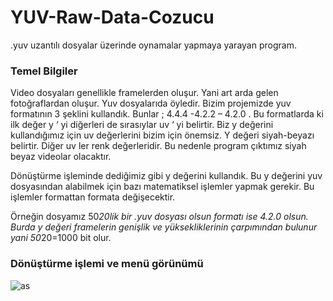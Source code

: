 # YUV-Raw-Data-Cozucu
.yuv uzantılı dosyalar üzerinde oynamalar yapmaya yarayan program.

### Temel Bilgiler

Video dosyaları genellikle framelerden oluşur. Yani art arda gelen fotoğraflardan oluşur. Yuv dosyalarıda öyledir. Bizim projemizde yuv formatının 3 şeklini kullandık. Bunlar ; 4.4.4 -4.2.2 – 4.2.0 . Bu formatlarda ki ilk değer y ‘ yi diğerleri de sırasıylar uv ‘ yi belirtir. Biz y değerini kullandığımız için uv değerlerini bizim için önemsiz. Y değeri siyah-beyazı belirtir. Diğer uv ler renk değerleridir. Bu nedenle program çıktımız siyah beyaz videolar olacaktır.

Dönüştürme işleminde dediğimiz gibi y değerini kullandık. Bu y değerini yuv dosyasından alabilmek için bazı matematiksel işlemler yapmak gerekir. Bu işlemler formattan formata değişecektir. 

Örneğin dosyamız 50*20lik  bir .yuv dosyası olsun formatı ise 4.2.0 olsun. Burda y değeri framelerin genişlik ve yüksekliklerinin çarpımından bulunur yani 50*20=1000 bit olur. 

### Dönüştürme işlemi ve menü görünümü

![as](https://user-images.githubusercontent.com/28457032/56849710-98717680-6900-11e9-9166-9e3eca4e814c.png)
